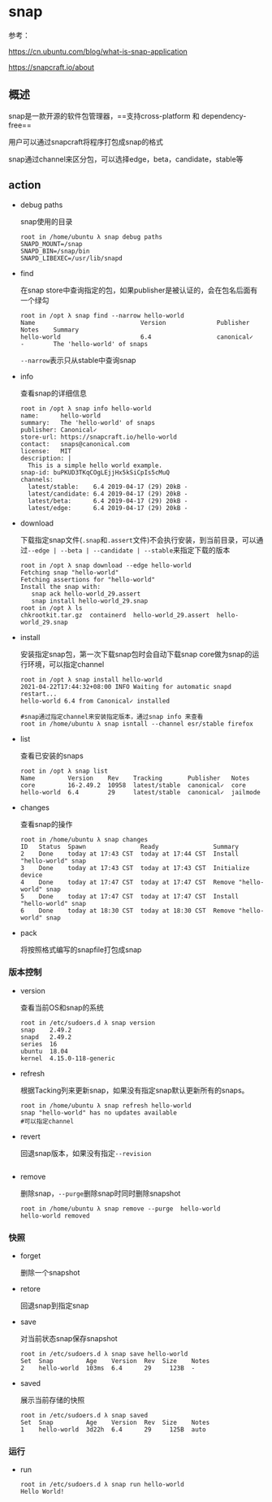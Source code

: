 # snap

参考：

https://cn.ubuntu.com/blog/what-is-snap-application

https://snapcraft.io/about

## 概述

snap是一款开源的软件包管理器，==支持cross-platform 和 dependency-free==

用户可以通过snapcraft将程序打包成snap的格式

snap通过channel来区分包，可以选择edge，beta，candidate，stable等

## action

- debug paths

  snap使用的目录

  ```
  root in /home/ubuntu λ snap debug paths
  SNAPD_MOUNT=/snap
  SNAPD_BIN=/snap/bin
  SNAPD_LIBEXEC=/usr/lib/snapd
  ```

- find

  在snap store中查询指定的包，如果publisher是被认证的，会在包名后面有一个绿勾

  ```
  root in /opt λ snap find --narrow hello-world
  Name                             Version              Publisher             Notes    Summary
  hello-world                      6.4                  canonical✓            -        The 'hello-world' of snaps
  ```

  `--narrow`表示只从stable中查询snap

- info

  查看snap的详细信息

  ```
  root in /opt λ snap info hello-world
  name:      hello-world
  summary:   The 'hello-world' of snaps
  publisher: Canonical✓
  store-url: https://snapcraft.io/hello-world
  contact:   snaps@canonical.com
  license:   MIT
  description: |
    This is a simple hello world example.
  snap-id: buPKUD3TKqCOgLEjjHx5kSiCpIs5cMuQ
  channels:
    latest/stable:    6.4 2019-04-17 (29) 20kB -
    latest/candidate: 6.4 2019-04-17 (29) 20kB -
    latest/beta:      6.4 2019-04-17 (29) 20kB -
    latest/edge:      6.4 2019-04-17 (29) 20kB -
  ```

- download

  下载指定snap文件(`.snap`和`.assert`文件)不会执行安装，到当前目录，可以通过`--edge | --beta | --candidate | --stable`来指定下载的版本

  ```
  root in /opt λ snap download --edge hello-world
  Fetching snap "hello-world"
  Fetching assertions for "hello-world"
  Install the snap with:
     snap ack hello-world_29.assert
     snap install hello-world_29.snap
  root in /opt λ ls
  chkrootkit.tar.gz  containerd  hello-world_29.assert  hello-world_29.snap
  ```

- install

  安装指定snap包，第一次下载snap包时会自动下载snap core做为snap的运行环境，可以指定channel

  ```
  root in /opt λ snap install hello-world
  2021-04-22T17:44:32+08:00 INFO Waiting for automatic snapd restart...
  hello-world 6.4 from Canonical✓ installed
  
  #snap通过指定channel来安装指定版本，通过snap info 来查看
  root in /home/ubuntu λ snap isntall --channel esr/stable firefox
  ```

- list

  查看已安装的snaps

  ```
  root in /opt λ snap list
  Name         Version    Rev    Tracking       Publisher   Notes
  core         16-2.49.2  10958  latest/stable  canonical✓  core
  hello-world  6.4        29     latest/stable  canonical✓  jailmode
  ```

- changes

  查看snap的操作

  ```
  root in /home/ubuntu λ snap changes
  ID   Status  Spawn               Ready               Summary
  2    Done    today at 17:43 CST  today at 17:44 CST  Install "hello-world" snap
  3    Done    today at 17:43 CST  today at 17:43 CST  Initialize device
  4    Done    today at 17:47 CST  today at 17:47 CST  Remove "hello-world" snap
  5    Done    today at 17:47 CST  today at 17:47 CST  Install "hello-world" snap
  6    Done    today at 18:30 CST  today at 18:30 CST  Remove "hello-world" snap
  ```

- pack

  将按照格式编写的snapfile打包成snap

### 版本控制

- version

  查看当前OS和snap的系统

  ```
  root in /etc/sudoers.d λ snap version
  snap    2.49.2
  snapd   2.49.2
  series  16
  ubuntu  18.04
  kernel  4.15.0-118-generic
  ```

- refresh

  根据Tacking列来更新snap，如果没有指定snap默认更新所有的snaps。

  ```
  root in /home/ubuntu λ snap refresh hello-world
  snap "hello-world" has no updates available
  #可以指定channel
  ```

- revert

  回退snap版本，如果没有指定`--revision`

  ```
  
  ```

- remove

  删除snap，`--purge`删除snap时同时删除snapshot

  ```
  root in /home/ubuntu λ snap remove --purge  hello-world
  hello-world removed
  ```

### 快照

- forget

  删除一个snapshot

- retore

  回退snap到指定snap

- save

  对当前状态snap保存snapshot

  ```
  root in /etc/sudoers.d λ snap save hello-world
  Set  Snap         Age    Version  Rev  Size    Notes
  2    hello-world  103ms  6.4      29     123B  -
  ```

- saved

  展示当前存储的快照

  ```
  root in /etc/sudoers.d λ snap saved
  Set  Snap         Age    Version  Rev  Size    Notes
  1    hello-world  3d22h  6.4      29     125B  auto
  ```

### 运行

- run

  ```
  root in /etc/sudoers.d λ snap run hello-world
  Hello World!
  ```

  

